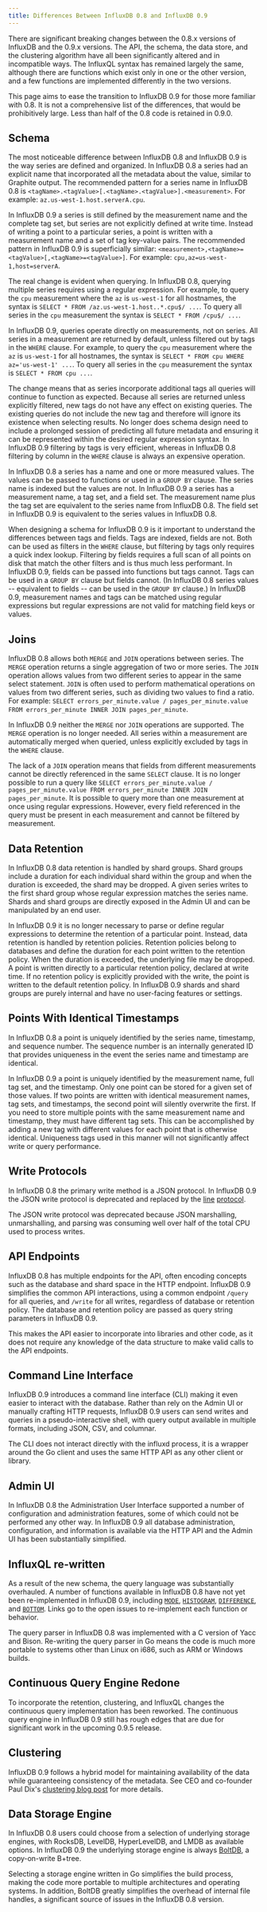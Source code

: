 ```yaml
---
title: Differences Between InfluxDB 0.8 and InfluxDB 0.9 
---
```


There are significant breaking changes between the 0.8.x versions of InfluxDB and the 0.9.x versions. The API, the schema, the data store, and the clustering algorithm have all been significantly altered and in incompatible ways. The InfluxQL syntax has remained largely the same, although there are functions which exist only in one or the other version, and a few functions are implemented differently in the two versions.

This page aims to ease the transition to InfluxDB 0.9 for those more familiar with 0.8. It is not a comprehensive list of the differences, that would be prohibitively large. Less than half of the 0.8 code is retained in 0.9.0.


## Schema

The most noticeable difference between InfluxDB 0.8 and InfluxDB 0.9 is the way series are defined and organized. In InfluxDB 0.8 a series had an explicit name that incorporated all the metadata about the value, similar to Graphite output. The recommended pattern for a series name in InfluxDB 0.8 is `<tagName>.<tagValue>[.<tagName>.<tagValue>].<measurement>`. For example: `az.us-west-1.host.serverA.cpu`. 

In InfluxDB 0.9 a series is still defined by the measurement name and the complete tag set, but series are not explicitly defined at write time. Instead of writing a point to a particular series, a point is written with a measurement name and a set of tag key-value pairs. The recommended pattern in InfluxDB 0.9 is superficially similar: `<measurement>,<tagName>=<tagValue>[,<tagName>=<tagValue>]`. For example: `cpu,az=us-west-1,host=serverA`. 

The real change is evident when querying. In InfluxDB 0.8, querying multiple series requires using a regular expression. For example, to query the `cpu` measurement where the `az` is `us-west-1` for all hostnames, the syntax is `SELECT * FROM /az.us-west-1.host..*.cpu$/ ...`. To query all series in the `cpu` measurement the syntax is `SELECT * FROM /cpu$/ ...`. 

In InfluxDB 0.9, queries operate directly on measurements, not on series. All series in a measurement are returned by default, unless filtered out by tags in the `WHERE` clause. For example, to query the `cpu` measurement where the `az` is `us-west-1` for all hostnames, the syntax is `SELECT * FROM cpu WHERE az='us-west-1' ...`. To query all series in the `cpu` measurement the syntax is `SELECT * FROM cpu ...`.  

The change means that as series incorporate additional tags all queries will continue to function as expected. Because all series are returned unless explicitly filtered, new tags do not have any effect on existing queries. The existing queries do not include the new tag and therefore will ignore its existence when selecting results. No longer does schema design need to include a prolonged session of predicting all future metadata and ensuring it can be represented within the desired regular expression syntax. In InfluxDB 0.9 filtering by tags is very efficient, whereas in InfluxDB 0.8 filtering by column in the `WHERE` clause is always an expensive operation.

In InfluxDB 0.8 a series has a name and one or more measured values. The values can be passed to functions or used in a `GROUP BY` clause. The series name is indexed but the values are not. In InfluxDB 0.9 a series has a measurement name, a tag set, and a field set. The measurement name plus the tag set are equivalent to the series name from InfluxDB 0.8. The field set in InfluxDB 0.9 is equivalent to the series values in InfluxDB 0.8. 

When designing a schema for InfluxDB 0.9 is it important to understand the differences between tags and fields. Tags are indexed, fields are not. Both can be used as filters in the `WHERE` clause, but filtering by tags only requires a quick index lookup. Filtering by fields requires a full scan of all points on disk that match the other filters and is thus much less performant. In InfluxDB 0.9, fields can be passed into functions but tags cannot. Tags can be used in a `GROUP BY` clause but fields cannot. (In InfluxDB 0.8 series values -- equivalent to fields -- can be used in the `GROUP BY`  clause.) In InfluxDB 0.9, measurement names and tags can be matched using regular expressions but regular expressions are not valid for matching field keys or values.

## Joins

InfluxDB 0.8 allows both `MERGE` and `JOIN` operations between series. The `MERGE` operation returns a single aggregation of two or more series. The `JOIN` operation allows values from two different series to appear in the same select statement. `JOIN` is often used to perform mathematical operations on values from two different series, such as dividing two values to find a ratio. For example: `SELECT errors_per_minute.value / pages_per_minute.value FROM errors_per_minute INNER JOIN pages_per_minute`.

In InfluxDB 0.9 neither the `MERGE` nor `JOIN` operations are supported. The `MERGE` operation is no longer needed. All series within a measurement are automatically merged when queried, unless explicitly excluded by tags in the `WHERE` clause.

The lack of a `JOIN` operation means that fields from different measurements cannot be directly referenced in the same `SELECT` clause. It is no longer possible to run a query like `SELECT errors_per_minute.value / pages_per_minute.value FROM errors_per_minute INNER JOIN pages_per_minute`. It is possible to query more than one measurement at once using regular expressions. However, every field referenced in the query must be present in each measurement and cannot be filtered by measurement.

## Data Retention

In InfluxDB 0.8 data retention is handled by shard groups. Shard groups include a duration for each individual shard within the group and when the duration is exceeded, the shard may be dropped. A given series writes to the first shard group whose regular expression matches the series name. Shards and shard groups are directly exposed in the Admin UI and can be manipulated by an end user.

In InfluxDB 0.9 it is no longer necessary to parse or define regular expressions to determine the retention of a particular point. Instead, data retention is handled by retention policies. Retention policies belong to databases and define the duration for each point written to the retention policy. When the duration is exceeded, the underlying file may be dropped. A point is written directly to a particular retention policy, declared at write time. If no retention policy is explicitly provided with the write, the point is written to the default retention policy. In InfluxDB 0.9 shards and shard groups are purely internal and have no user-facing features or settings. 


## Points With Identical Timestamps

In InfluxDB 0.8 a point is uniquely identified by the series name, timestamp, and sequence number. The sequence number is an internally generated ID that provides uniqueness in the event the series name and timestamp are identical. 

In InfluxDB 0.9 a point is uniquely identified by the measurement name, full tag set, and the timestamp. Only one point can be stored for a given set of those values. If two points are written with identical measurement names, tag sets, and timestamps, the second point will silently overwrite the first. If you need to store multiple points with the same measurement name and timestamp, they must have different tag sets. This can be accomplished by adding a new tag with different values for each point that is otherwise identical. Uniqueness tags used in this manner will not significantly affect write or query performance.

## Write Protocols

In InfluxDB 0.8 the primary write method is a JSON protocol. In InfluxDB 0.9 the JSON write protocol is deprecated and replaced by the [line](https://influxdb.com/docs/v0.9/write_protocols/line.html) [protocol](https://influxdb.com/docs/v0.9/write_protocols/write_syntax.html). 

The JSON write protocol was deprecated because JSON marshalling, unmarshalling, and parsing was consuming well over half of the total CPU used to process writes. 

## API Endpoints

InfluxDB 0.8 has multiple endpoints for the API, often encoding concepts such as the database and shard space in the HTTP endpoint. InfluxDB 0.9 simplifies the common API interactions, using a common endpoint `/query` for all queries, and `/write` for all writes, regardless of database or retention policy. The database and retention policy are passed as query string parameters in InfluxDB 0.9. 

This makes the API easier to incorporate into libraries and other code, as it does not require any knowledge of the data structure to make valid calls to the API endpoints.

## Command Line Interface

InfluxDB 0.9 introduces a command line interface (CLI) making it even easier to interact with the database. Rather than rely on the Admin UI or manually crafting HTTP requests, InfluxDB 0.9 users can send writes and queries in a pseudo-interactive shell, with query output available in multiple formats, including JSON, CSV, and columnar.

The CLI does not interact directly with the influxd process, it is a wrapper around the Go client and uses the same HTTP API as any other client or library. 

## Admin UI

In InfluxDB 0.8 the Administration User Interface supported a number of configuration and administration features, some of which could not be performed any other way. In InfluxDB 0.9 all database administration, configuration, and information is available via the HTTP API and the Admin UI has been substantially simplified. 

## InfluxQL re-written

As a result of the new schema, the query language was substantially overhauled. A number of functions available in InfluxDB 0.8 have not yet been re-implemented in InfluxDB 0.9, including [`MODE`](https://github.com/influxdb/influxdb/issues/1823), [`HISTOGRAM`](https://github.com/influxdb/influxdb/issues/3674), [`DIFFERENCE`](https://github.com/influxdb/influxdb/issues/1825), and [`BOTTOM`](https://github.com/influxdb/influxdb/issues/1820). Links go to the open issues to re-implement each function or behavior.

The query parser in InfluxDB 0.8 was implemented with a C version of Yacc and Bison. Re-writing the query parser in Go means the code is much more portable to systems other than Linux on i686, such as ARM or Windows builds.

## Continuous Query Engine Redone

To incorporate the retention, clustering, and InfluxQL changes the continuous query implementation has been reworked. The continuous query engine in InfluxDB 0.9 still has rough edges that are due for significant work in the upcoming 0.9.5 release.

## Clustering 

InfluxDB 0.9 follows a hybrid model for maintaining availability of the data while guaranteeing consistency of the metadata. See CEO and co-founder Paul Dix's [clustering blog post](https://influxdb.com/blog/2015/06/03/InfluxDB_clustering_design.html) for more details.

## Data Storage Engine

In InfluxDB 0.8 users could choose from a selection of underlying storage engines, with RocksDB, LevelDB, HyperLevelDB, and LMDB as available options. In InfluxDB 0.9 the underlying storage engine is always [BoltDB](https://github.com/boltdb/bolt), a copy-on-write B+tree. 

Selecting a storage engine written in Go simplifies the build process, making the code more portable to multiple architectures and operating systems. In addition, BoltDB greatly simplifies the overhead of internal file handles, a significant source of issues in the InfluxDB 0.8 version.

